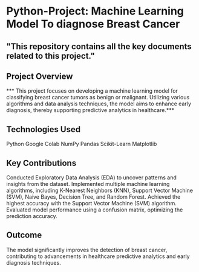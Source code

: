 # Python-Project: Machine Learning Model To diagnose Breast Cancer
## "This repository contains all the key documents related to this project."
## Project Overview
*** This project focuses on developing a machine learning model for classifying breast cancer tumors as benign or malignant. Utilizing various algorithms and data analysis techniques, the model aims to enhance early diagnosis, thereby supporting predictive analytics in healthcare.***

## Technologies Used
Python
Google Colab
NumPy
Pandas
Scikit-Learn
Matplotlib
## Key Contributions
Conducted Exploratory Data Analysis (EDA) to uncover patterns and insights from the dataset.
Implemented multiple machine learning algorithms, including K-Nearest Neighbors (KNN), Support Vector Machine (SVM), Naive Bayes, Decision Tree, and Random Forest.
Achieved the highest accuracy with the Support Vector Machine (SVM) algorithm.
Evaluated model performance using a confusion matrix, optimizing the prediction accuracy.
## Outcome
The model significantly improves the detection of breast cancer, contributing to advancements in healthcare predictive analytics and early diagnosis techniques.

